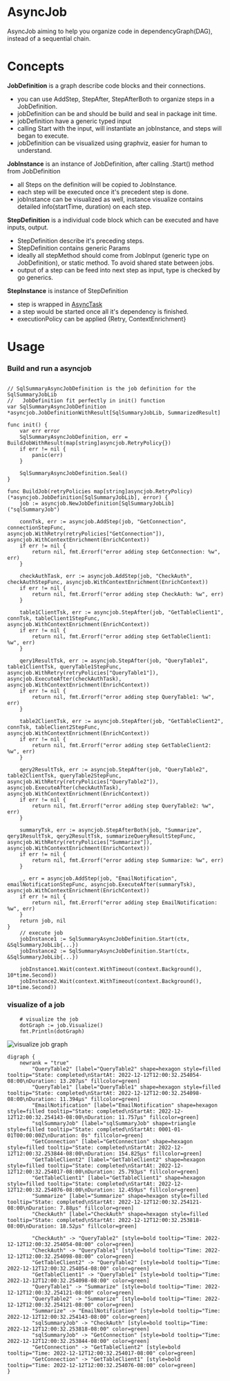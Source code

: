 # AsyncJob

AsyncJob aiming to help you organize code in dependencyGraph(DAG), instead of a sequential chain.

# Concepts
**JobDefinition** is a graph describe code blocks and their connections.
- you can use AddStep, StepAfter, StepAfterBoth to organize steps in a JobDefinition.
- jobDefinition can be and should be build and seal in package init time.
- jobDefinition have a generic typed input
- calling Start with the input, will instantiate an jobInstance, and steps will began to execute.
- jobDefinition can be visualized using graphviz, easier for human to understand.

**JobInstance** is an instance of JobDefinition, after calling .Start() method from JobDefinition
- all Steps on the definition will be copied to JobInstance.
- each step will be executed once it's precedent step is done.
- jobInstance can be visualized as well, instance visualize contains detailed info(startTime, duration) on each step.

**StepDefinition** is a individual code block which can be executed and have inputs, output.
- StepDefinition describe it's preceding steps.
- StepDefinition contains generic Params
- ideally all stepMethod should come from JobInput (generic type on JobDefinition), or static method. To avoid shared state between jobs.
- output of a step can be feed into next step as input, type is checked by go generics.

**StepInstance** is instance of StepDefinition
- step is wrapped in [AsyncTask](https://github.com/Azure/go-asynctask)
- a step would be started once all it's dependency is finished.
- executionPolicy can be applied {Retry, ContextEnrichment}

# Usage

### Build and run a asyncjob
```golang

// SqlSummaryAsyncJobDefinition is the job definition for the SqlSummaryJobLib
//   JobDefinition fit perfectly in init() function
var SqlSummaryAsyncJobDefinition *asyncjob.JobDefinitionWithResult[SqlSummaryJobLib, SummarizedResult]

func init() {
	var err error
	SqlSummaryAsyncJobDefinition, err = BuildJobWithResult(map[string]asyncjob.RetryPolicy{})
	if err != nil {
		panic(err)
	}

	SqlSummaryAsyncJobDefinition.Seal()
}

func BuildJob(retryPolicies map[string]asyncjob.RetryPolicy) (*asyncjob.JobDefinition[SqlSummaryJobLib], error) {
	job := asyncjob.NewJobDefinition[SqlSummaryJobLib]("sqlSummaryJob")

	connTsk, err := asyncjob.AddStep(job, "GetConnection", connectionStepFunc, asyncjob.WithRetry(retryPolicies["GetConnection"]), asyncjob.WithContextEnrichment(EnrichContext))
	if err != nil {
		return nil, fmt.Errorf("error adding step GetConnection: %w", err)
	}

	checkAuthTask, err := asyncjob.AddStep(job, "CheckAuth", checkAuthStepFunc, asyncjob.WithContextEnrichment(EnrichContext))
	if err != nil {
		return nil, fmt.Errorf("error adding step CheckAuth: %w", err)
	}

	table1ClientTsk, err := asyncjob.StepAfter(job, "GetTableClient1", connTsk, tableClient1StepFunc, asyncjob.WithContextEnrichment(EnrichContext))
	if err != nil {
		return nil, fmt.Errorf("error adding step GetTableClient1: %w", err)
	}

	qery1ResultTsk, err := asyncjob.StepAfter(job, "QueryTable1", table1ClientTsk, queryTable1StepFunc, asyncjob.WithRetry(retryPolicies["QueryTable1"]), asyncjob.ExecuteAfter(checkAuthTask), asyncjob.WithContextEnrichment(EnrichContext))
	if err != nil {
		return nil, fmt.Errorf("error adding step QueryTable1: %w", err)
	}

	table2ClientTsk, err := asyncjob.StepAfter(job, "GetTableClient2", connTsk, tableClient2StepFunc, asyncjob.WithContextEnrichment(EnrichContext))
	if err != nil {
		return nil, fmt.Errorf("error adding step GetTableClient2: %w", err)
	}

	qery2ResultTsk, err := asyncjob.StepAfter(job, "QueryTable2", table2ClientTsk, queryTable2StepFunc, asyncjob.WithRetry(retryPolicies["QueryTable2"]), asyncjob.ExecuteAfter(checkAuthTask), asyncjob.WithContextEnrichment(EnrichContext))
	if err != nil {
		return nil, fmt.Errorf("error adding step QueryTable2: %w", err)
	}

	summaryTsk, err := asyncjob.StepAfterBoth(job, "Summarize", qery1ResultTsk, qery2ResultTsk, summarizeQueryResultStepFunc, asyncjob.WithRetry(retryPolicies["Summarize"]), asyncjob.WithContextEnrichment(EnrichContext))
	if err != nil {
		return nil, fmt.Errorf("error adding step Summarize: %w", err)
	}

	_, err = asyncjob.AddStep(job, "EmailNotification", emailNotificationStepFunc, asyncjob.ExecuteAfter(summaryTsk), asyncjob.WithContextEnrichment(EnrichContext))
	if err != nil {
		return nil, fmt.Errorf("error adding step EmailNotification: %w", err)
	}
	return job, nil
}
	// execute job
	jobInstance1 := SqlSummaryAsyncJobDefinition.Start(ctx, &SqlSummaryJobLib{...})
	jobInstance2 := SqlSummaryAsyncJobDefinition.Start(ctx, &SqlSummaryJobLib{...})

	jobInstance1.Wait(context.WithTimeout(context.Background(), 10*time.Second))
	jobInstance2.Wait(context.WithTimeout(context.Background(), 10*time.Second))
```

### visualize of a job
```
	# visualize the job
	dotGraph := job.Visualize()
	fmt.Println(dotGraph)
```

![visualize job graph](media/asyncjob.svg)

```
digraph {
	newrank = "true"
		"QueryTable2" [label="QueryTable2" shape=hexagon style=filled tooltip="State: completed\nStartAt: 2022-12-12T12:00:32.254054-08:00\nDuration: 13.207µs" fillcolor=green] 
		"QueryTable1" [label="QueryTable1" shape=hexagon style=filled tooltip="State: completed\nStartAt: 2022-12-12T12:00:32.254098-08:00\nDuration: 11.394µs" fillcolor=green] 
		"EmailNotification" [label="EmailNotification" shape=hexagon style=filled tooltip="State: completed\nStartAt: 2022-12-12T12:00:32.254143-08:00\nDuration: 11.757µs" fillcolor=green] 
		"sqlSummaryJob" [label="sqlSummaryJob" shape=triangle style=filled tooltip="State: completed\nStartAt: 0001-01-01T00:00:00Z\nDuration: 0s" fillcolor=green] 
		"GetConnection" [label="GetConnection" shape=hexagon style=filled tooltip="State: completed\nStartAt: 2022-12-12T12:00:32.253844-08:00\nDuration: 154.825µs" fillcolor=green] 
		"GetTableClient2" [label="GetTableClient2" shape=hexagon style=filled tooltip="State: completed\nStartAt: 2022-12-12T12:00:32.254017-08:00\nDuration: 25.793µs" fillcolor=green] 
		"GetTableClient1" [label="GetTableClient1" shape=hexagon style=filled tooltip="State: completed\nStartAt: 2022-12-12T12:00:32.254076-08:00\nDuration: 12.459µs" fillcolor=green] 
		"Summarize" [label="Summarize" shape=hexagon style=filled tooltip="State: completed\nStartAt: 2022-12-12T12:00:32.254121-08:00\nDuration: 7.88µs" fillcolor=green] 
		"CheckAuth" [label="CheckAuth" shape=hexagon style=filled tooltip="State: completed\nStartAt: 2022-12-12T12:00:32.253818-08:00\nDuration: 18.52µs" fillcolor=green] 

		"CheckAuth" -> "QueryTable2" [style=bold tooltip="Time: 2022-12-12T12:00:32.254054-08:00" color=green] 
		"CheckAuth" -> "QueryTable1" [style=bold tooltip="Time: 2022-12-12T12:00:32.254098-08:00" color=green] 
		"GetTableClient2" -> "QueryTable2" [style=bold tooltip="Time: 2022-12-12T12:00:32.254054-08:00" color=green] 
		"GetTableClient1" -> "QueryTable1" [style=bold tooltip="Time: 2022-12-12T12:00:32.254098-08:00" color=green] 
		"QueryTable1" -> "Summarize" [style=bold tooltip="Time: 2022-12-12T12:00:32.254121-08:00" color=green] 
		"QueryTable2" -> "Summarize" [style=bold tooltip="Time: 2022-12-12T12:00:32.254121-08:00" color=green] 
		"Summarize" -> "EmailNotification" [style=bold tooltip="Time: 2022-12-12T12:00:32.254143-08:00" color=green] 
		"sqlSummaryJob" -> "CheckAuth" [style=bold tooltip="Time: 2022-12-12T12:00:32.253818-08:00" color=green] 
		"sqlSummaryJob" -> "GetConnection" [style=bold tooltip="Time: 2022-12-12T12:00:32.253844-08:00" color=green] 
		"GetConnection" -> "GetTableClient2" [style=bold tooltip="Time: 2022-12-12T12:00:32.254017-08:00" color=green] 
		"GetConnection" -> "GetTableClient1" [style=bold tooltip="Time: 2022-12-12T12:00:32.254076-08:00" color=green] 
}
```

